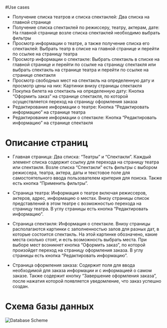 #Use cases
* Получение списка театров и списка спектаклей:
Два списка на главной странице
* Получение списка спектаклей по режиссеру, театру, актерам, дате:
На главной странице возле списка спектаклей необходимо выбрать фильтры
* Просмотр информации о театре, а также получение списка его спектаклей:
Выбрать театр в списке на главной странице и перейти по ссылке на страницу театра
* Просмотр информации о спектакле:
Выбрать спектакль в списке на главной странице и перейти по ссылке на страницу спектакля или выбрать спектакль на странице театра и перейти по ссылке на странице спектакля
* Просмотр свободных мест на спектакль на определенную дату и просмотр цены на них:
Картинки внизу страницы спектакля
* Покупка билета на спектакль на определенную дату:
Кнопка “Оформить заказ” на странице спектакля, по которой осуществляется переход на страницу оформления заказа
* Редактирование информации о театре:
Кнопка “Редактировать информацию” на странице театра
* Редактирование информации о спектакле:
Кнопка “Редактировать информацию” на странице спектакля

# Описание страниц
* Главная страница:
Два списка: “Театры” и “Спектакли”. Каждый элемент списка содержит ссылку для перехода на страницу театра или спектакля. Возле списка “Спектакли” есть фильтры с выбором режиссера, театра, актера, даты и текстовое поле для самостоятельного ввода пользователем критерия для поиска. Также есть кнопка “Применить фильтры”.

* Страница театра:
Информация о театре включая режиссеров, актеров, адрес, информацию о местах. Внизу страницы список представлений в этом театре с возможностью перехода на страницу театра. В углу страницы есть кнопка “Редактировать информацию”.

* Страница спектакля:
Информация о спектакле. Внизу страницы располагаются картинки с заполненностью залов для разных дат, в которые состоится спектакль. На этой картинке обозначено, какие места сколько стоят, и есть возможность выбрать места.  При выборе мест возникнет кнопка “Оформить заказ”, по которой произойдет переход на страницу оформления заказа. В углу страницы есть кнопка “Редактировать информацию”.

* Страница оформления заказа:
Содержит поля для ввода необходимой для заказа информации и с информацией о самом заказе. Также содержит кнопку “Завершение оформления заказа”, после нажатия которой появляется уведомление, что заказ успешно создан.

# Схема базы данных
![Database Scheme](https://https://github.com/GardenOfOctopus/BoxOffice/master/database_scheme.png)
